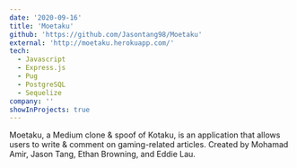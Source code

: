 ```yaml
---
date: '2020-09-16'
title: 'Moetaku'
github: 'https://github.com/Jasontang98/Moetaku'
external: 'http://moetaku.herokuapp.com/'
tech:
  - Javascript
  - Express.js
  - Pug
  - PostgreSQL
  - Sequelize
company: ''
showInProjects: true
---
```


Moetaku, a Medium clone & spoof of Kotaku, is an application that allows users to write & comment on gaming-related articles. Created by Mohamad Amir, Jason Tang, Ethan Browning, and Eddie Lau.
